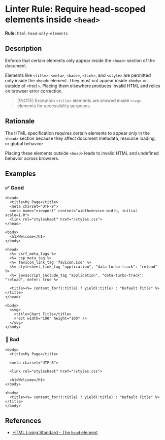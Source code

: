 # Linter Rule: Require head-scoped elements inside `<head>`

**Rule:** `html-head-only-elements`

## Description

Enforce that certain elements only appear inside the `<head>` section of the document.

Elements like `<title>`, `<meta>`, `<base>`, `<link>`, and `<style>` are permitted only inside the `<head>` element. They must not appear inside `<body>` or outside of `<html>`. Placing them elsewhere produces invalid HTML and relies on browser error correction.

> [!NOTE] Exception
> `<title>` elements are allowed inside `<svg>` elements for accessibility purposes.

## Rationale

The HTML specification requires certain elements to appear only in the `<head>` section because they affect document metadata, resource loading, or global behavior:

Placing these elements outside `<head>` leads to invalid HTML and undefined behavior across browsers.


## Examples

### ✅ Good

```erb
<head>
  <title>My Page</title>
  <meta charset="UTF-8">
  <meta name="viewport" content="width=device-width, initial-scale=1.0">
  <link rel="stylesheet" href="/styles.css">
</head>

<body>
  <h1>Welcome</h1>
</body>
```

```erb
<head>
  <%= csrf_meta_tags %>
  <%= csp_meta_tag %>
  <%= favicon_link_tag 'favicon.ico' %>
  <%= stylesheet_link_tag "application", "data-turbo-track": "reload" %>
  <%= javascript_include_tag "application", "data-turbo-track": "reload", defer: true %>

  <title><%= content_for?(:title) ? yield(:title) : "Default Title" %></title>
</head>
```

```erb
<body>
  <svg>
    <title>Chart Title</title>
    <rect width="100" height="100" />
  </svg>
</body>
```

### 🚫 Bad

```erb
<body>
  <title>My Page</title>

  <meta charset="UTF-8">

  <link rel="stylesheet" href="/styles.css">

  <h1>Welcome</h1>
</body>
```

```erb
<body>
  <title><%= content_for?(:title) ? yield(:title) : "Default Title" %></title>
</body>
```

## References

* [HTML Living Standard - The `head` element](https://html.spec.whatwg.org/multipage/semantics.html#the-head-element)
